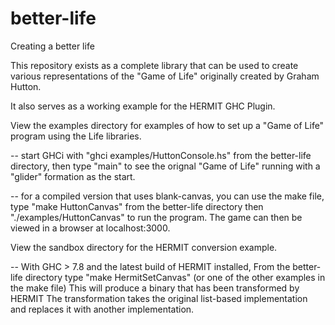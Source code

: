 better-life
===========

Creating a better life

This repository exists as a complete library that can be used to create various representations of the "Game of Life" originally created by Graham Hutton.

It also serves as a working example for the HERMIT GHC Plugin.  

View the examples directory for examples of how to set up a "Game of Life" program using the Life libraries.  

  -- start GHCi with "ghci examples/HuttonConsole.hs" from the better-life directory, then type "main" to see the orignal "Game of Life" running with a "glider" formation as the start.
  
  -- for a compiled version that uses blank-canvas, you can use the make file, type "make HuttonCanvas" from the better-life directory then "./examples/HuttonCanvas" to run the program.
      The game can then be viewed in a browser at localhost:3000.  

View the sandbox directory for the HERMIT conversion example.  

  -- With GHC > 7.8 and the latest build of HERMIT installed,
      From the better-life directory type "make HermitSetCanvas" (or one of the other examples in the make file)
      This will produce a binary that has been transformed by HERMIT
      The transformation takes the original list-based implementation and replaces it with another implementation.  
      
